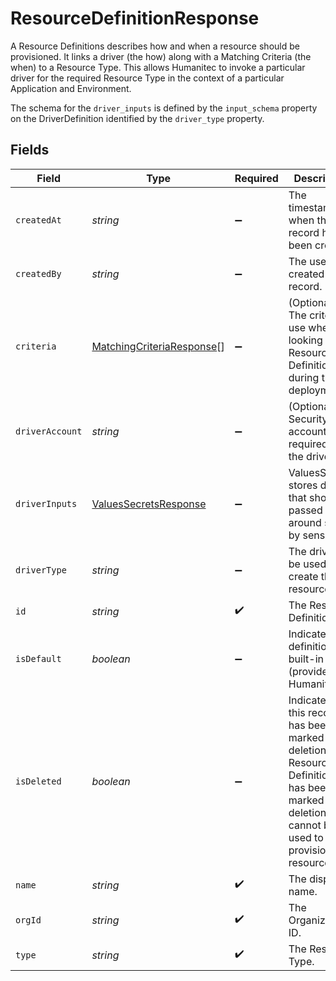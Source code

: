 # ResourceDefinitionResponse

A Resource Definitions describes how and when a resource should be provisioned. It links a driver (the how) along with a Matching Criteria (the when) to a Resource Type. This allows Humanitec to invoke a particular driver for the required Resource Type in the context of a particular Application and Environment.

The schema for the `driver_inputs` is defined by the `input_schema` property on the DriverDefinition identified by the `driver_type` property.


## Fields

| Field                                                                                                                                                       | Type                                                                                                                                                        | Required                                                                                                                                                    | Description                                                                                                                                                 | Example                                                                                                                                                     |
| ----------------------------------------------------------------------------------------------------------------------------------------------------------- | ----------------------------------------------------------------------------------------------------------------------------------------------------------- | ----------------------------------------------------------------------------------------------------------------------------------------------------------- | ----------------------------------------------------------------------------------------------------------------------------------------------------------- | ----------------------------------------------------------------------------------------------------------------------------------------------------------- |
| `createdAt`                                                                                                                                                 | *string*                                                                                                                                                    | :heavy_minus_sign:                                                                                                                                          | The timestamp of when this record has been created.                                                                                                         | 2020-06-22T09:37:23.523Z                                                                                                                                    |
| `createdBy`                                                                                                                                                 | *string*                                                                                                                                                    | :heavy_minus_sign:                                                                                                                                          | The user who created this record.                                                                                                                           |                                                                                                                                                             |
| `criteria`                                                                                                                                                  | [MatchingCriteriaResponse](../../models/shared/matchingcriteriaresponse.md)[]                                                                               | :heavy_minus_sign:                                                                                                                                          | (Optional) The criteria to use when looking for a Resource Definition during the deployment.                                                                |                                                                                                                                                             |
| `driverAccount`                                                                                                                                             | *string*                                                                                                                                                    | :heavy_minus_sign:                                                                                                                                          | (Optional) Security account required by the driver.                                                                                                         |                                                                                                                                                             |
| `driverInputs`                                                                                                                                              | [ValuesSecretsResponse](../../models/shared/valuessecretsresponse.md)                                                                                       | :heavy_minus_sign:                                                                                                                                          | ValuesSecrets stores data that should be passed around split by sensitivity.                                                                                |                                                                                                                                                             |
| `driverType`                                                                                                                                                | *string*                                                                                                                                                    | :heavy_minus_sign:                                                                                                                                          | The driver to be used to create the resource.                                                                                                               |                                                                                                                                                             |
| `id`                                                                                                                                                        | *string*                                                                                                                                                    | :heavy_check_mark:                                                                                                                                          | The Resource Definition ID.                                                                                                                                 |                                                                                                                                                             |
| `isDefault`                                                                                                                                                 | *boolean*                                                                                                                                                   | :heavy_minus_sign:                                                                                                                                          | Indicates this definition is a built-in one (provided by Humanitec).                                                                                        |                                                                                                                                                             |
| `isDeleted`                                                                                                                                                 | *boolean*                                                                                                                                                   | :heavy_minus_sign:                                                                                                                                          | Indicates if this record has been marked for deletion. The Resource Definition that has been marked for deletion cannot be used to provision new resources. |                                                                                                                                                             |
| `name`                                                                                                                                                      | *string*                                                                                                                                                    | :heavy_check_mark:                                                                                                                                          | The display name.                                                                                                                                           |                                                                                                                                                             |
| `orgId`                                                                                                                                                     | *string*                                                                                                                                                    | :heavy_check_mark:                                                                                                                                          | The Organization ID.                                                                                                                                        |                                                                                                                                                             |
| `type`                                                                                                                                                      | *string*                                                                                                                                                    | :heavy_check_mark:                                                                                                                                          | The Resource Type.                                                                                                                                          |                                                                                                                                                             |